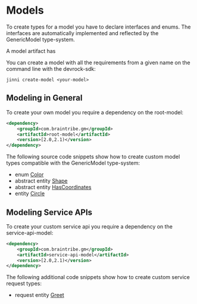 # Models

To create types for a model you have to declare interfaces and enums. The interfaces are automatically implemented and reflected by the GenericModel type-system.

A model artifact has

You can create a model with all the requirements from a given name on the command line with the devrock-sdk:

```
jinni create-model <your-model>
```

## Modeling in General

To create your own model you require a dependency on the root-model:

```xml
<dependency>
    <groupId>com.braintribe.gm</groupId>
    <artifactId>root-model</artifactId>
    <version>[2.0,2.1)</version>
</dependency>
```
The following source code snippets show how to create custom model types compatible with the GenericModel type-system:

* enum [Color](./color.md)
* abstract entity [Shape](./shape.md)
* abstract entity [HasCoordinates](./has-coordinates.md)
* entity [Circle](./circle.md)

## Modeling Service APIs

To create your custom service api you require a dependency on the service-api-model:

```xml
<dependency>
    <groupId>com.braintribe.gm</groupId>
    <artifactId>service-api-model</artifactId>
    <version>[2.0,2.1)</version>
</dependency>
```

The following additional code snippets show how to create custom service request types:

* request entity [Greet](./greet.md)


